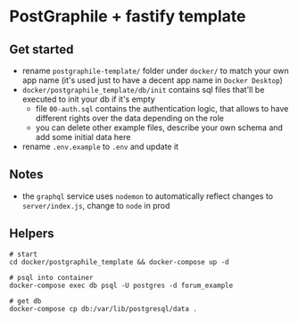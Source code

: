 # PostGraphile + fastify template 

## Get started
- rename `postgraphile-template/` folder under `docker/` to match your own app name (it's used just to have a decent app name in `Docker Desktop`)
- `docker/postgraphile_template/db/init` contains sql files that'll be executed to init your db if it's empty
  - file `00-auth.sql` contains the authentication logic, that allows to have different rights over the data depending on the role
  - you can delete other example files, describe your own schema and add some initial data here
- rename `.env.example` to `.env` and update it

## Notes
- the `graphql` service uses `nodemon` to automatically reflect changes to `server/index.js`, change to `node` in prod


## Helpers 

```
# start
cd docker/postgraphile_template && docker-compose up -d

# psql into container
docker-compose exec db psql -U postgres -d forum_example

# get db
docker-compose cp db:/var/lib/postgresql/data .
```